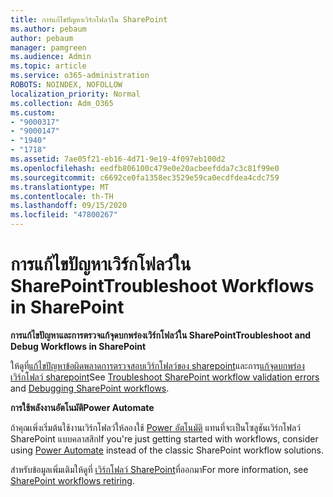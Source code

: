 ```yaml
---
title: การแก้ไขปัญหาเวิร์กโฟลว์ใน SharePoint
ms.author: pebaum
author: pebaum
manager: pamgreen
ms.audience: Admin
ms.topic: article
ms.service: o365-administration
ROBOTS: NOINDEX, NOFOLLOW
localization_priority: Normal
ms.collection: Adm_O365
ms.custom:
- "9000317"
- "9000147"
- "1940"
- "1718"
ms.assetid: 7ae05f21-eb16-4d71-9e19-4f097eb100d2
ms.openlocfilehash: eedfb806100c479e0e20acbeefdda7c3c81f99e0
ms.sourcegitcommit: c6692ce0fa1358ec3529e59ca0ecdfdea4cdc759
ms.translationtype: MT
ms.contentlocale: th-TH
ms.lasthandoff: 09/15/2020
ms.locfileid: "47800267"
---
```

# <a name="troubleshoot-workflows-in-sharepoint"></a><span data-ttu-id="5d861-102">การแก้ไขปัญหาเวิร์กโฟลว์ใน SharePoint</span><span class="sxs-lookup"><span data-stu-id="5d861-102">Troubleshoot Workflows in SharePoint</span></span>

<span data-ttu-id="5d861-103">**การแก้ไขปัญหาและการตรวจแก้จุดบกพร่องเวิร์กโฟลว์ใน SharePoint**</span><span class="sxs-lookup"><span data-stu-id="5d861-103">**Troubleshoot and Debug Workflows in SharePoint**</span></span>

<span data-ttu-id="5d861-104">ให้ดูที่[แก้ไขปัญหาข้อผิดพลาดการตรวจสอบเวิร์กโฟลว์ของ sharepoint](https://docs.microsoft.com/sharepoint/dev/general-development/troubleshooting-sharepoint-server-workflow-validation-errors-in-visio)และการ[แก้จุดบกพร่องเวิร์กโฟลว์ sharepoint](https://docs.microsoft.com/sharepoint/dev/general-development/debugging-sharepoint-server-workflows)</span><span class="sxs-lookup"><span data-stu-id="5d861-104">See [Troubleshoot SharePoint workflow validation errors](https://docs.microsoft.com/sharepoint/dev/general-development/troubleshooting-sharepoint-server-workflow-validation-errors-in-visio) and [Debugging SharePoint workflows](https://docs.microsoft.com/sharepoint/dev/general-development/debugging-sharepoint-server-workflows).</span></span>

<span data-ttu-id="5d861-105">**การใช้พลังงานอัตโนมัติ**</span><span class="sxs-lookup"><span data-stu-id="5d861-105">**Power Automate**</span></span>

<span data-ttu-id="5d861-106">ถ้าคุณเพิ่งเริ่มต้นใช้งานเวิร์กโฟลว์ให้ลองใช้ [Power อัตโนมัติ](https://docs.microsoft.com/power-automate/modern-approvals) แทนที่จะเป็นโซลูชันเวิร์กโฟลว์ SharePoint แบบคลาสสิก</span><span class="sxs-lookup"><span data-stu-id="5d861-106">If you're just getting started with workflows, consider using [Power Automate](https://docs.microsoft.com/power-automate/modern-approvals) instead of the classic SharePoint workflow solutions.</span></span>

<span data-ttu-id="5d861-107">สำหรับข้อมูลเพิ่มเติมให้ดูที่ [เวิร์กโฟลว์ SharePoint](https://docs.microsoft.com/alchemyinsights/sharepoint-workflows-retiring)ที่ออกมา</span><span class="sxs-lookup"><span data-stu-id="5d861-107">For more information, see [SharePoint workflows retiring](https://docs.microsoft.com/alchemyinsights/sharepoint-workflows-retiring).</span></span>
